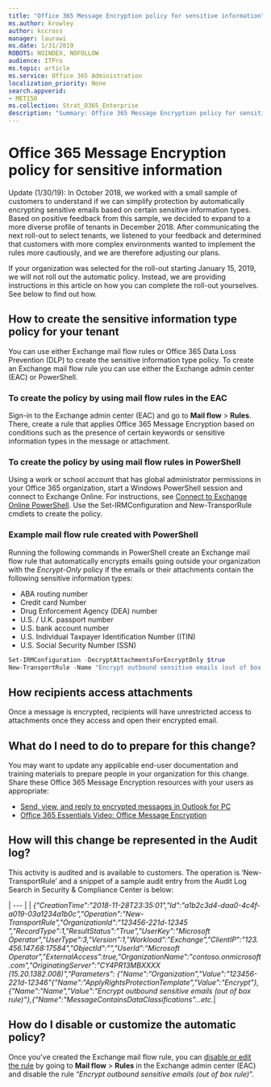```yaml
---
title: "Office 365 Message Encryption policy for sensitive information"
ms.author: krowley
author: kccross
manager: laurawi
ms.date: 1/31/2019
ROBOTS: NOINDEX, NOFOLLOW
audience: ITPro
ms.topic: article
ms.service: Office 365 Administration
localization_priority: None
search.appverid:
- MET150
ms.collection: Strat_O365_Enterprise
description: "Summary: Office 365 Message Encryption policy for sensitive information types now available."
---
```


# Office 365 Message Encryption policy for sensitive information

Update (1/30/19): In October 2018, we worked with a small sample of customers to understand if we can simplify protection by automatically encrypting sensitive emails based on certain sensitive information types. Based on positive feedback from this sample, we decided to expand to a more diverse profile of tenants in December 2018. After communicating the next roll-out to select tenants, we listened to your feedback and determined that customers with more complex environments wanted to implement the rules more cautiously, and we are therefore adjusting our plans.

If your organization was selected for the roll-out starting January 15, 2019, we will not roll out the automatic policy. Instead, we are providing instructions in this article on how you can complete the roll-out yourselves. See below to find out how.

## How to create the sensitive information type policy for your tenant

You can use either Exchange mail flow rules or Office 365 Data Loss Prevention (DLP) to create the sensitive information type policy. To create an Exchange mail flow rule you can use either the Exchange admin center (EAC) or PowerShell.

### To create the policy by using mail flow rules in the EAC

Sign-in to the Exchange admin center (EAC) and go to **Mail flow** > **Rules**. There, create a rule that applies Office 365 Message Encryption based on conditions such as the presence of certain keywords or sensitive information types in the message or attachment.

### To create the policy by using mail flow rules in PowerShell

Using a work or school account that has global administrator permissions in your Office 365 organization, start a Windows PowerShell session and connect to Exchange Online. For instructions, see [Connect to Exchange Online PowerShell](https://aka.ms/exopowershell). Use the Set-IRMConfiguration and New-TransporRule cmdlets to create the policy.

### Example mail flow rule created with PowerShell

Running the following commands in PowerShell create an Exchange mail flow rule that automatically encrypts emails going outside your organization with the *Encrypt-Only* policy if the emails or their attachments contain the following sensitive information types:

- ABA routing number
- Credit card Number
- Drug Enforcement Agency (DEA) number
- U.S. / U.K. passport number
- U.S. bank account number
- U.S. Individual Taxpayer Identification Number (ITIN)
- U.S. Social Security Number (SSN)

```powershell
Set-IRMConfiguration -DecryptAttachmentsForEncryptOnly $true
New-TransportRule -Name "Encrypt outbound sensitive emails (out of box rule)" -SentToScope  NotInOrganization  -ApplyRightsProtectionTemplate "Encrypt" -MessageContainsDataClassifications @(@{Name="ABA Routing Number"; minCount="1"},@{Name="Credit Card Number"; minCount="1"},@{Name="Drug Enforcement Agency (DEA) Number"; minCount="1"},@{Name="U.S. / U.K. Passport Number"; minCount="1"},@{Name="U.S. Bank Account Number"; minCount="1"},@{Name="U.S. Individual Taxpayer Identification Number (ITIN)"; minCount="1"},@{Name="U.S. Social Security Number (SSN)"; minCount="1"}) -SenderNotificationType "NotifyOnly"
```

## How recipients access attachments

Once a message is encrypted, recipients will have unrestricted access to attachments once they access and open their encrypted email.

## What do I need to do to prepare for this change?

You may want to update any applicable end-user documentation and training materials to prepare people in your organization for this change. Share these Office 365 Message Encryption resources with your users as appropriate:

- [Send, view, and reply to encrypted messages in Outlook for PC](https://support.office.com/article/send-view-and-reply-to-encrypted-messages-in-outlook-for-pc-eaa43495-9bbb-4fca-922a-df90dee51980)
- [Office 365 Essentials Video: Office Message Encryption](https://youtu.be/CQR0cG_iEUc)

## How will this change be represented in the Audit log?

This activity is audited and is available to customers. The operation is ‘New-TransportRule’ and a snippet of a sample audit entry from the Audit Log Search in Security & Compliance Center is below:

| --- |
| *{"CreationTime":"2018-11-28T23:35:01","Id":"a1b2c3d4-daa0-4c4f-a019-03a1234a1b0c","Operation":"New-TransportRule","OrganizationId":"123456-221d-12345 ","RecordType":1,"ResultStatus":"True","UserKey":"Microsoft Operator","UserType":3,"Version":1,"Workload":"Exchange","ClientIP":"123.456.147.68:17584","ObjectId":"","UserId":"Microsoft Operator","ExternalAccess":true,"OrganizationName":"contoso.onmicrosoft.com","OriginatingServer":"CY4PR13MBXXXX (15.20.1382.008)","Parameters": {"Name":"Organization","Value":"123456-221d-12346"{"Name":"ApplyRightsProtectionTemplate","Value":"Encrypt"},{"Name":"Name","Value":"Encrypt outbound sensitive emails (out of box rule)"},{"Name":"MessageContainsDataClassifications”…etc.*|

## How do I disable or customize the automatic policy?

Once you've created the Exchange mail flow rule, you can [disable or edit the rule](https://docs.microsoft.com/exchange/security-and-compliance/mail-flow-rules/manage-mail-flow-rules#enable-or-disable-a-mail-flow-rule) by going to **Mail flow** > **Rules** in the Exchange admin center (EAC) and disable the rule “*Encrypt outbound sensitive emails (out of box rule)*”.
